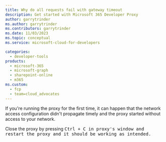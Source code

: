 ```yaml
---
title: Why do all requests fail with gateway timeout
description: Get started with Microsoft 365 Developer Proxy
author: garrytrinder
ms.author: garrytrinder
ms.contributors: garrytrinder
ms.date: 11/03/2023
ms.topic: conceptual
ms.service: microsoft-cloud-for-developers

categories:
  - developer-tools
products:
  - microsoft-365
  - microsoft-graph
  - sharepoint-online
  - m365
ms.custom:
  - fcp
  - team=cloud_advocates
---
```


If you're running the proxy for the first time, it can happen that the network access configuration didn't propagate timely and the proxy started without access to your network.

Close the proxy by pressing <kbd>Ctrl</kdb> + <kbd>C</kdb> in proxy's window and restart the proxy and it should be working as intended.
